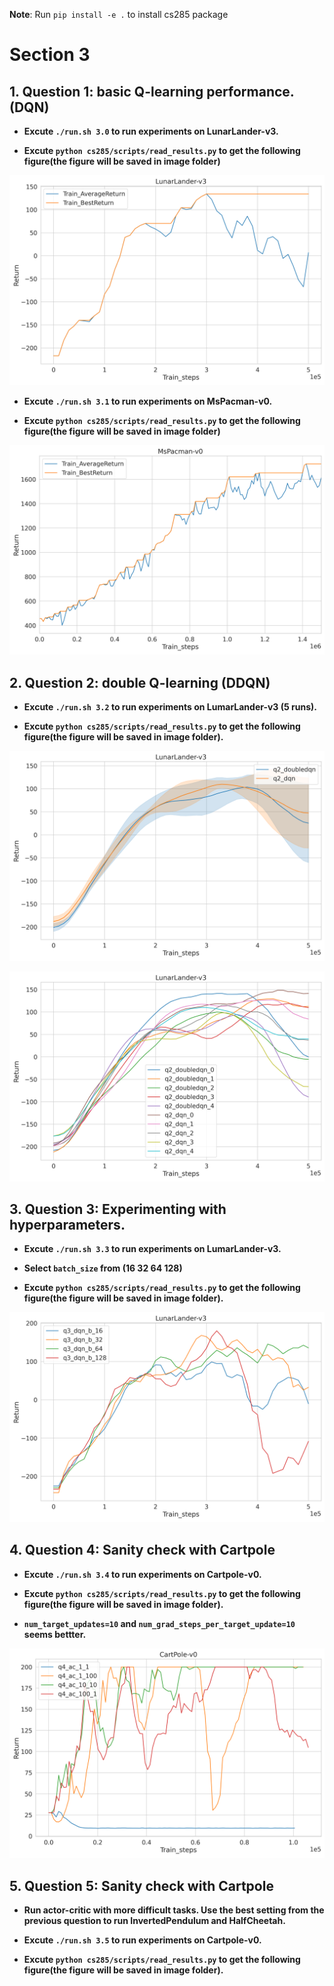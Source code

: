 <!-- #region -->
**Note**: Run `pip install -e .` to install cs285 package


# Section 3
## 1. Question 1: basic Q-learning performance. (DQN)
<!-- #endregion -->

<!-- #region -->
- **Excute `./run.sh 3.0` to run experiments on LunarLander-v3.**


- **Excute `python cs285/scripts/read_results.py` to get the following figure(the figure will be saved in image folder)**
<!-- #endregion -->

![q1_lander](image/q1_lander.png)

<!-- #region -->
- **Excute `./run.sh 3.1` to run experiments on MsPacman-v0.**


- **Excute `python cs285/scripts/read_results.py` to get the following figure(the figure will be saved in image folder)**
<!-- #endregion -->

![q1](image/q1.png)

<!-- #region -->
## 2. Question 2: double Q-learning (DDQN)

- **Excute `./run.sh 3.2` to run experiments on LumarLander-v3 (5 runs).**


- **Excute `python cs285/scripts/read_results.py` to get the following figure(the figure will be saved in image folder).**
<!-- #endregion -->

![q2](image/q2_dqn.png)


![q2](image/q2_dqn_seed.png)

<!-- #region -->
## 3. Question 3:  Experimenting with hyperparameters.

- **Excute `./run.sh 3.3` to run experiments on LumarLander-v3.**


- **Select `batch_size` from (16 32 64 128)**


- **Excute `python cs285/scripts/read_results.py` to get the following figure(the figure will be saved in image folder).**
<!-- #endregion -->

![q3](image/q3.png)

<!-- #region -->
## 4. Question 4:   Sanity check with Cartpole

- **Excute `./run.sh 3.4` to run experiments on Cartpole-v0.**


- **Excute `python cs285/scripts/read_results.py` to get the following figure(the figure will be saved in image folder).**


- **`num_target_updates=10` and `num_grad_steps_per_target_update=10` seems bettter.**
<!-- #endregion -->

![q4](image/q4.png)

<!-- #region -->
## 5. Question 5:   Sanity check with Cartpole

- **Run actor-critic with more difficult tasks. Use the best setting from the previous question to run InvertedPendulum and HalfCheetah.**


- **Excute `./run.sh 3.5` to run experiments on Cartpole-v0.**


- **Excute `python cs285/scripts/read_results.py` to get the following figure(the figure will be saved in image folder).**
<!-- #endregion -->

```python

```
